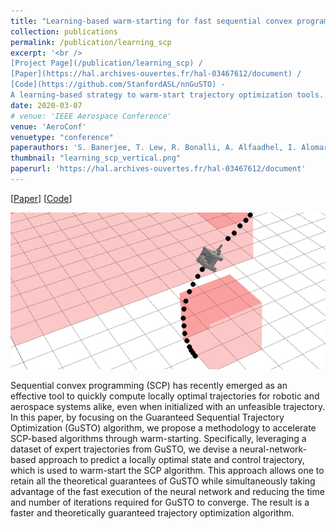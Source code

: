 ```yaml
---
title: "Learning-based warm-starting for fast sequential convex programming and trajectory optimization"
collection: publications
permalink: /publication/learning_scp
excerpt: '<br />
[Project Page](/publication/learning_scp) / 
[Paper](https://hal.archives-ouvertes.fr/hal-03467612/document) / 
[Code](https://github.com/StanfordASL/nnGuSTO) - 
A learning-based strategy to warm-start trajectory optimization tools.'
date: 2020-03-07
# venue: 'IEEE Aerospace Conference'
venue: 'AeroConf'
venuetype: "conference"
paperauthors: 'S. Banerjee, T. Lew, R. Bonalli, A. Alfaadhel, I. Alomar, H. Shageer, M. Pavone'
thumbnail: "learning_scp_vertical.png"
paperurl: 'https://hal.archives-ouvertes.fr/hal-03467612/document'
---
```


[[Paper](https://hal.archives-ouvertes.fr/hal-03467612/document)] 
[[Code](https://github.com/StanfordASL/nnGuSTO)] 

![learning_scp overview](/images/learning_scp.png)

Sequential convex programming (SCP) has recently emerged as an effective tool to quickly compute locally optimal trajectories for robotic and aerospace systems alike, even when initialized with an unfeasible trajectory. In this paper, by focusing on the Guaranteed Sequential Trajectory Optimization (GuSTO) algorithm, we propose a methodology to accelerate SCP-based algorithms through warm-starting. Specifically, leveraging a dataset of expert trajectories from GuSTO, we devise a neural-network-based approach to predict a locally optimal state and control trajectory, which is used to warm-start the SCP algorithm. This approach allows one to retain all the theoretical guarantees of GuSTO while simultaneously taking advantage of the fast execution of the neural network and reducing the time and number of iterations required for GuSTO to converge. The result is a faster and theoretically guaranteed trajectory optimization algorithm.